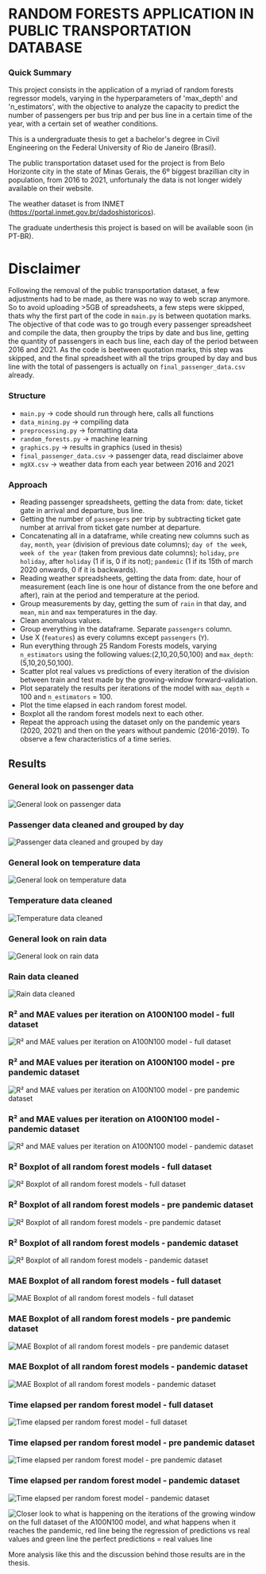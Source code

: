# RANDOM FORESTS APPLICATION IN PUBLIC TRANSPORTATION DATABASE

### Quick Summary
This project consists in the application of a myriad of random forests regressor models, varying in the hyperparameters of 'max_depth' and 'n_estimators', with the objective to analyze the capacity to predict the number of passengers per bus trip and per bus line in a certain time of the year, with a certain set of weather conditions.

This is a undergraduate thesis to get a bachelor's degree in Civil Engineering on the Federal University of Rio de Janeiro (Brasil).

The public transportation dataset used for the project is from Belo Horizonte city in the state of Minas Gerais, the 6º biggest brazillian city in population, from 2016 to 2021, unfortunaly the data is not longer widely available on their website. 

The weather dataset is from INMET (https://portal.inmet.gov.br/dadoshistoricos).

The graduate underthesis this project is based on will be available soon (in PT-BR).

# Disclaimer
Following the removal of the public transportation dataset, a few adjustments had to be made, as there was no way to web scrap anymore. So to avoid uploading >5GB of spreadsheets, a few steps were skipped, thats why the first part of the code in `main.py` is between quotation marks. The objective of that code was to go trough every passenger spreadsheet and compile the data, then groupby the trips by date and bus line, getting the quantity of passengers in each bus line, each day of the period between 2016 and 2021. As the code is beetween quotation marks, this step was skipped, and the final spreadsheet with all the trips grouped by day and bus line with the total of passengers is actually on `final_passenger_data.csv` already.

### Structure
* `main.py` -> code should run through here, calls all functions
* `data_mining.py` -> compiling data
* `preprocessing.py` -> formatting data
* `random_forests.py` -> machine learning 
* `graphics.py` -> results in graphics (used in thesis)
* `final_passenger_data.csv` -> passenger data, read disclaimer above
* `mgXX.csv` -> weather data from each year between 2016 and 2021
### Approach
* Reading passenger spreadsheets, getting the data from: date, ticket gate in arrival and departure, bus line.
* Getting the number of `passengers` per trip by subtracting ticket gate number at arrival from ticket gate number at departure.
* Concatenating all in a dataframe, while creating new columns such as `day`, `month`, `year` (division of previous date columns); `day of the week`, `week of the year` (taken from previous date columns); `holiday`, `pre holiday`, after `holiday` (1 if is, 0 if its not); `pandemic` (1 if its 15th of march 2020 onwards, 0 if it is backwards).
* Reading weather spreadsheets, getting the data from: date, hour of measurement (each line is one hour of distance from the one before and after), rain at the period and temperature at the period.
* Group measurements by day, getting the sum of `rain` in that day, and `mean`, `min` and `max` temperatures in the day.
* Clean anomalous values.
* Group everything in the dataframe. Separate `passengers` column.
* Use X (`features`) as every columns except `passengers` (`Y`).
* Run everything through 25 Random Forests models, varying `n_estimators` using the following values:(2,10,20,50,100) and `max_depth`:(5,10,20,50,100).
* Scatter plot real values vs predictions of every iteration of the division between train and test made by the growing-window forward-validation.
* Plot separately the results per iterations of the model with `max_depth` = 100 and `n_estimators` = 100.
* Plot the time elapsed in each random forest model.
* Boxplot all the random forest models next to each other.
* Repeat the approach using the dataset only on the pandemic years (2020, 2021) and then on the years without pandemic (2016-2019). To observe a few characteristics of a time series.
## Results
### General look on passenger data
![General look on passenger data](https://i.imgur.com/6Z2wMRC.png)

### Passenger data cleaned and grouped by day
![Passenger data cleaned and grouped by day](https://i.imgur.com/vtJll2Z.png)

### General look on temperature data
![General look on temperature data](https://i.imgur.com/mrWBwxm.png)

### Temperature data cleaned
![Temperature data cleaned](https://i.imgur.com/1SHoCr2.png)

### General look on rain data
![General look on rain data](https://i.imgur.com/0N0h1X8.png)

### Rain data cleaned
![Rain data cleaned](https://i.imgur.com/OHUb8Sz.png)

### R² and MAE values per iteration on A100N100 model - full dataset
![R² and MAE values per iteration on A100N100 model - full dataset](https://i.imgur.com/r0jav9H.png)

### R² and MAE values per iteration on A100N100 model - pre pandemic dataset
![R² and MAE values per iteration on A100N100 model - pre pandemic dataset](https://i.imgur.com/5I8ALWg.png)

### R² and MAE values per iteration on A100N100 model - pandemic dataset
![R² and MAE values per iteration on A100N100 model - pandemic dataset](https://i.imgur.com/DLSY0bj.png)

### R² Boxplot of all random forest models - full dataset
![R² Boxplot of all random forest models - full dataset](https://i.imgur.com/mm15MI8.png)

### R² Boxplot of all random forest models - pre pandemic dataset
![R² Boxplot of all random forest models - pre pandemic dataset](https://i.imgur.com/1PMUfV8.png)

### R² Boxplot of all random forest models - pandemic dataset
![R² Boxplot of all random forest models - pandemic dataset](https://i.imgur.com/TXhuewU.png)

### MAE Boxplot of all random forest models - full dataset
![MAE Boxplot of all random forest models - full dataset](https://i.imgur.com/R3OIxn2.png)

### MAE Boxplot of all random forest models - pre pandemic dataset
![MAE Boxplot of all random forest models - pre pandemic dataset](https://i.imgur.com/HGhWBtt.png)

### MAE Boxplot of all random forest models - pandemic dataset
![MAE Boxplot of all random forest models - pandemic dataset](https://i.imgur.com/9kduR55.png)

### Time elapsed per random forest model - full dataset
![Time elapsed per random forest model - full dataset](https://i.imgur.com/Cp5B3Zk.png)

### Time elapsed per random forest model - pre pandemic dataset
![Time elapsed per random forest model - pre pandemic dataset](https://i.imgur.com/LUgQakU.png)

### Time elapsed per random forest model - pandemic dataset
![Time elapsed per random forest model - pandemic dataset](https://i.imgur.com/6wuxByr.png)

![Closer look to what is happening on the iterations of the growing window on the full dataset of the A100N100 model, and what happens when it reaches the pandemic, red line being the regression of predictions vs real values and green line the perfect predictions = real values line](https://i.imgur.com/wWBYxay.png)

More analysis like this and the discussion behind those results are in the thesis.
